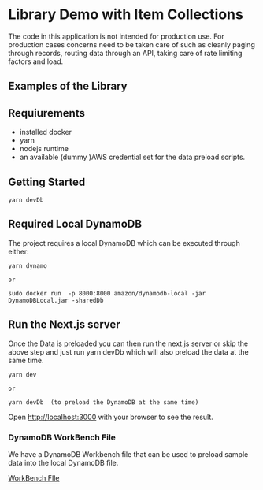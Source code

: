 # Library Demo with Item Collections

The code in this application is not intended for production use. For production cases concerns need to be taken care of such as cleanly paging through records, routing data through an API, taking care of rate limiting factors and load.

## Examples of the Library

## Requiurements
* installed docker
* yarn
* nodejs runtime
* an available (dummy )AWS credential set for the data preload scripts.

## Getting Started

```
yarn devDb
```

## Required Local DynamoDB
The project requires a local DynamoDB which can be executed through either:

```
yarn dynamo

or 

sudo docker run  -p 8000:8000 amazon/dynamodb-local -jar DynamoDBLocal.jar -sharedDb
```

## Run the Next.js server

Once the Data is preloaded you can then run the next.js server or skip the above step and just run yarn devDb which will also preload the data at the same time.

```
yarn dev

or 

yarn devDb  (to preload the DynamoDB at the same time)
```

Open [http://localhost:3000](http://localhost:3000) with your browser to see the result.




### DynamoDB WorkBench File
We have a DynamoDB Workbench file that can be used to preload sample data into the local DynamoDB file.

[WorkBench FIle](./architecture/library.json)
